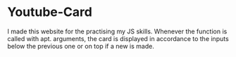 # Youtube-Card
I made this website for the practising my JS skills. Whenever the function is called with apt. arguments, the card is displayed in accordance to the inputs below the previous one or on top if a new is made.
